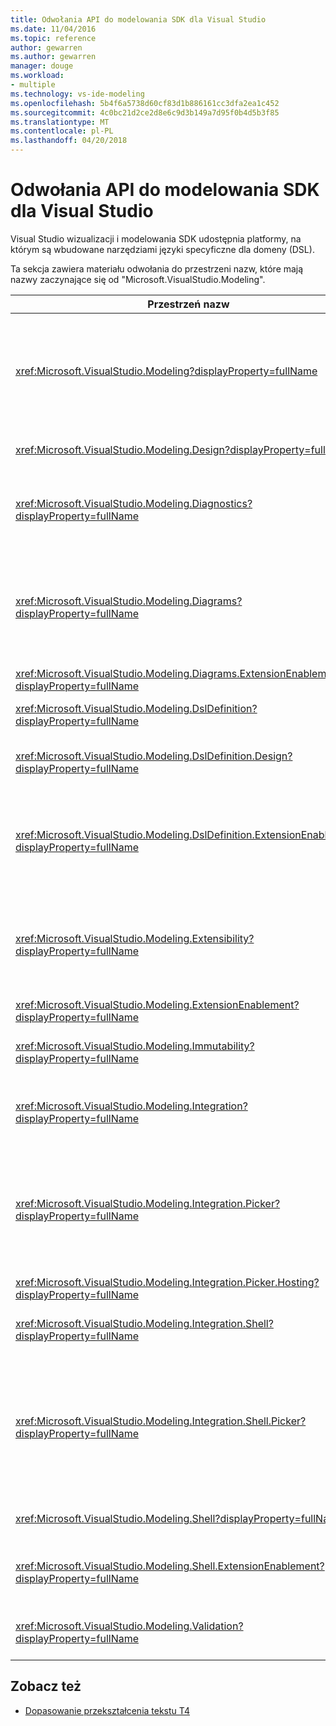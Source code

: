```yaml
---
title: Odwołania API do modelowania SDK dla Visual Studio
ms.date: 11/04/2016
ms.topic: reference
author: gewarren
ms.author: gewarren
manager: douge
ms.workload:
- multiple
ms.technology: vs-ide-modeling
ms.openlocfilehash: 5b4f6a5738d60cf83d1b886161cc3dfa2ea1c452
ms.sourcegitcommit: 4c0bc21d2ce2d8e6c9d3b149a7d95f0b4d5b3f85
ms.translationtype: MT
ms.contentlocale: pl-PL
ms.lasthandoff: 04/20/2018
---
```

# <a name="api-reference-for-modeling-sdk-for-visual-studio"></a>Odwołania API do modelowania SDK dla Visual Studio

Visual Studio wizualizacji i modelowania SDK udostępnia platformy, na którym są wbudowane narzędziami języki specyficzne dla domeny (DSL).

Ta sekcja zawiera materiału odwołania do przestrzeni nazw, które mają nazwy zaczynające się od "Microsoft.VisualStudio.Modeling".

|Przestrzeń nazw|Zawartość|
|---------------|-------------|
|<xref:Microsoft.VisualStudio.Modeling?displayProperty=fullName>|Klasy takie jak element modelu, który jest klasą bazową dla wszystkich klas domeny zdefiniowanych w DSL.|
|<xref:Microsoft.VisualStudio.Modeling.Design?displayProperty=fullName>|Klasy, które stanowią część definicji DSL.|
|<xref:Microsoft.VisualStudio.Modeling.Diagnostics?displayProperty=fullName>|Podgląd magazynu i wydajności pomiaru narzędzi modelu.|
|<xref:Microsoft.VisualStudio.Modeling.Diagrams?displayProperty=fullName>|Klasy takie jak ShapeElement, które jest klasą bazową dla wszystkich kształtów, które można zdefiniować w DSL.|
|<xref:Microsoft.VisualStudio.Modeling.Diagrams.ExtensionEnablement?displayProperty=fullName>|Gest i wybór metod.|
|<xref:Microsoft.VisualStudio.Modeling.DslDefinition?displayProperty=fullName>|Interfejs API definicji DSL projektanta.|
|<xref:Microsoft.VisualStudio.Modeling.DslDefinition.Design?displayProperty=fullName>|Klasy wewnętrzne definicji DSL projektanta.|
|<xref:Microsoft.VisualStudio.Modeling.DslDefinition.ExtensionEnablement?displayProperty=fullName>|Atrybuty, które umożliwiają rozszerzanie Projektant DSL z poleceniami, gestów i sprawdzania poprawności.|
|<xref:Microsoft.VisualStudio.Modeling.Extensibility?displayProperty=fullName>|Metody rozszerzenia dla ModelElement, które implementują rozszerzalności DSL.|
|<xref:Microsoft.VisualStudio.Modeling.ExtensionEnablement?displayProperty=fullName>|Atrybuty rozszerzalności|
|<xref:Microsoft.VisualStudio.Modeling.Immutability?displayProperty=fullName>|Umożliwia tworzenie modelu tylko do odczytu.|
|<xref:Microsoft.VisualStudio.Modeling.Integration?displayProperty=fullName>|Modelbus interfejsu API, która ułatwia integrowanie różne modele.|
|<xref:Microsoft.VisualStudio.Modeling.Integration.Picker?displayProperty=fullName>|Okno dialogowe, które umożliwia użytkownikom przechodzenie do modeli i elementów do tworzenia odwołań Modelbus.|
|<xref:Microsoft.VisualStudio.Modeling.Integration.Picker.Hosting?displayProperty=fullName>|Usługa selektora.|
|<xref:Microsoft.VisualStudio.Modeling.Integration.Shell?displayProperty=fullName>|Struktura karty Modelbus programu Visual Studio.|
|<xref:Microsoft.VisualStudio.Modeling.Integration.Shell.Picker?displayProperty=fullName>|Okno dialogowe selektora, który umożliwia użytkownikom przechodzenie do modeli i elementów do tworzenia odwołań Modelbus.|
|<xref:Microsoft.VisualStudio.Modeling.Shell?displayProperty=fullName>|Interfejs między DSLs i Visual Studio.|
|<xref:Microsoft.VisualStudio.Modeling.Shell.ExtensionEnablement?displayProperty=fullName>|Umożliwia definiowanie polecenia menu skrótów (context).|
|<xref:Microsoft.VisualStudio.Modeling.Validation?displayProperty=fullName>|Umożliwia definiowanie ograniczeń walidacji.|

## <a name="see-also"></a>Zobacz też

- [Dopasowanie przekształcenia tekstu T4](../modeling/customizing-t4-text-transformation.md)
